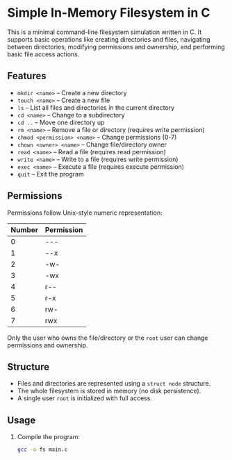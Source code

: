 # Simple In-Memory Filesystem in C

This is a minimal command-line filesystem simulation written in C. It supports basic operations like creating directories and files, navigating between directories, modifying permissions and ownership, and performing basic file access actions.

## Features

- `mkdir <name>` – Create a new directory
- `touch <name>` – Create a new file
- `ls` – List all files and directories in the current directory
- `cd <name>` – Change to a subdirectory
- `cd ..` – Move one directory up
- `rm <name>` – Remove a file or directory (requires write permission)
- `chmod <permission> <name>` – Change permissions (0-7)
- `chown <owner> <name>` – Change file/directory owner
- `read <name>` – Read a file (requires read permission)
- `write <name>` – Write to a file (requires write permission)
- `exec <name>` – Execute a file (requires execute permission)
- `quit` – Exit the program

## Permissions

Permissions follow Unix-style numeric representation:

| Number | Permission |
|--------|------------|
| 0      | ---        |
| 1      | --x        |
| 2      | -w-        |
| 3      | -wx        |
| 4      | r--        |
| 5      | r-x        |
| 6      | rw-        |
| 7      | rwx        |

Only the user who owns the file/directory or the `root` user can change permissions and ownership.

## Structure

- Files and directories are represented using a `struct node` structure.
- The whole filesystem is stored in memory (no disk persistence).
- A single user `root` is initialized with full access.

## Usage

1. Compile the program:
   ```bash
   gcc -o fs main.c
